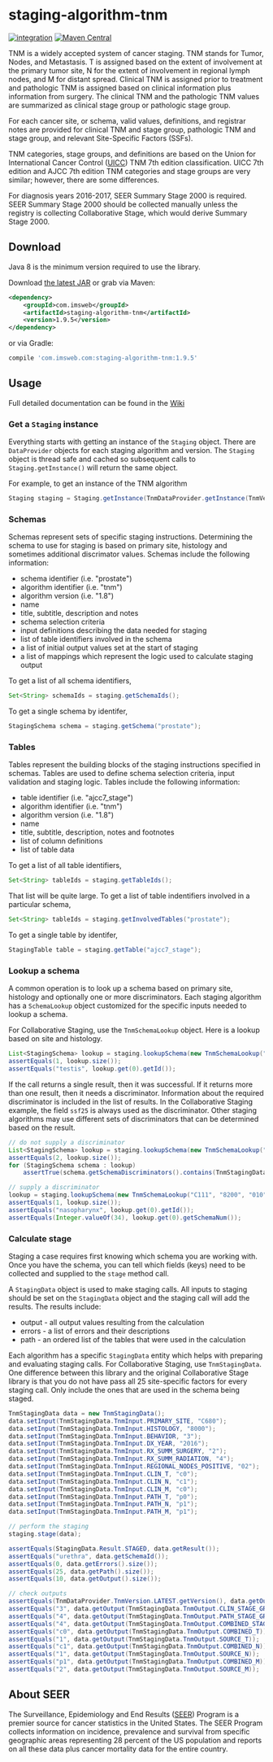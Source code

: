 # staging-algorithm-tnm

[![integration](https://github.com/imsweb/staging-algorithm-tnm/workflows/integration/badge.svg)](https://github.com/imsweb/staging-algorithm-tnm/actions)
[![Maven Central](https://maven-badges.herokuapp.com/maven-central/com.imsweb/staging-algorithm-tnm/badge.svg)](https://maven-badges.herokuapp.com/maven-central/com.imsweb/staging-algorithm-tnm)

TNM is a widely accepted system of cancer staging. TNM stands for Tumor, Nodes, and Metastasis. T is assigned based on the extent of involvement at 
the primary tumor site, N for the extent of involvement in regional lymph nodes, and M for distant spread. Clinical TNM is assigned prior to treatment 
and pathologic TNM is assigned based on clinical information plus information from surgery. The clinical TNM and the pathologic TNM values are 
summarized as clinical stage group or pathologic stage group.

For each cancer site, or schema, valid values, definitions, and registrar notes are provided for clinical TNM and stage group, pathologic TNM and stage 
group, and relevant Site-Specific Factors (SSFs).

TNM categories, stage groups, and definitions are based on the Union for International Cancer Control ([UICC](http://www.uicc.org/)) TNM 7th edition 
classification.  UICC 7th edition and AJCC 7th edition TNM categories and stage groups are very similar; however, there are some differences.

For diagnosis years 2016-2017, SEER Summary Stage 2000 is required. SEER Summary Stage 2000 should be collected manually unless the registry is collecting 
Collaborative Stage, which would derive Summary Stage 2000.

## Download

Java 8 is the minimum version required to use the library.

Download [the latest JAR][1] or grab via Maven:

```xml
<dependency>
    <groupId>com.imsweb</groupId>
    <artifactId>staging-algorithm-tnm</artifactId>
    <version>1.9.5</version>
</dependency>
```

or via Gradle:

```groovy
compile 'com.imsweb.com:staging-algorithm-tnm:1.9.5'
```

## Usage

Full detailed documentation can be found in the [Wiki](https://github.com/imsweb/staging-client-java/wiki/)

### Get a `Staging` instance

Everything starts with getting an instance of the `Staging` object.  There are `DataProvider` objects for each staging algorithm and version.  The `Staging`
object is thread safe and cached so subsequent calls to `Staging.getInstance()` will return the same object.

For example, to get an instance of the TNM algorithm

```java
Staging staging = Staging.getInstance(TnmDataProvider.getInstance(TnmVersion.v1_8));
```

### Schemas

Schemas represent sets of specific staging instructions.  Determining the schema to use for staging is based on primary site, histology and sometimes additional
discrimator values.  Schemas include the following information:

- schema identifier (i.e. "prostate")
- algorithm identifier (i.e. "tnm")
- algorithm version (i.e. "1.8")
- name
- title, subtitle, description and notes
- schema selection criteria
- input definitions describing the data needed for staging
- list of table identifiers involved in the schema
- a list of initial output values set at the start of staging
- a list of mappings which represent the logic used to calculate staging output

To get a list of all schema identifiers,

```java
Set<String> schemaIds = staging.getSchemaIds();
```

To get a single schema by identifer,

```java
StagingSchema schema = staging.getSchema("prostate");
```

### Tables

Tables represent the building blocks of the staging instructions specified in schemas.  Tables are used to define schema selection criteria, input validation and staging logic.
Tables include the following information:

- table identifier (i.e. "ajcc7_stage")
- algorithm identifier (i.e. "tnm")
- algorithm version (i.e. "1.8")
- name
- title, subtitle, description, notes and footnotes
- list of column definitions
- list of table data

To get a list of all table identifiers,

```java
Set<String> tableIds = staging.getTableIds();
```

That list will be quite large.  To get a list of table indentifiers involved in a particular schema,

```java
Set<String> tableIds = staging.getInvolvedTables("prostate");
```

To get a single table by identifer,

```java
StagingTable table = staging.getTable("ajcc7_stage");
```

### Lookup a schema

A common operation is to look up a schema based on primary site, histology and optionally one or more discriminators.  Each staging algorithm has a `SchemaLookup` object
customized for the specific inputs needed to lookup a schema.

For Collaborative Staging, use the `TnmSchemaLookup` object.  Here is a lookup based on site and histology.

```java
List<StagingSchema> lookup = staging.lookupSchema(new TnmSchemaLookup("C629", "9231"));
assertEquals(1, lookup.size());
assertEquals("testis", lookup.get(0).getId());
```

If the call returns a single result, then it was successful.  If it returns more than one result, then it needs a discriminator.  Information about the required discriminator
is included in the list of results.  In the Collaborative Staging example, the field `ssf25` is always used as the discriminator.  Other staging algorithms may use different
sets of discriminators that can be determined based on the result.

```java
// do not supply a discriminator
List<StagingSchema> lookup = staging.lookupSchema(new TnmSchemaLookup("C111", "8200"));
assertEquals(2, lookup.size());
for (StagingSchema schema : lookup)
    assertTrue(schema.getSchemaDiscriminators().contains(TnmStagingData.SSF25_KEY));

// supply a discriminator
lookup = staging.lookupSchema(new TnmSchemaLookup("C111", "8200", "010"));
assertEquals(1, lookup.size());
assertEquals("nasopharynx", lookup.get(0).getId());
assertEquals(Integer.valueOf(34), lookup.get(0).getSchemaNum());
```

### Calculate stage

Staging a case requires first knowing which schema you are working with.  Once you have the schema, you can tell which fields (keys) need to be collected and supplied
to the `stage` method call.

A `StagingData` object is used to make staging calls.  All inputs to staging should be set on the `StagingData` object and the staging call will add the results.  The
results include:

- output - all output values resulting from the calculation
- errors - a list of errors and their descriptions
- path - an ordered list of the tables that were used in the calculation

Each algorithm has a specific `StagingData` entity which helps with preparing and evaluating staging calls.  For Collaborative Staging, use `TnmStagingData`.  One
difference between this library and the original Collaborative Stage library is that you do not have pass all 25 site-specific factors for every staging call. Only
include the ones that are used in the schema being staged.

```java
TnmStagingData data = new TnmStagingData();
data.setInput(TnmStagingData.TnmInput.PRIMARY_SITE, "C680");
data.setInput(TnmStagingData.TnmInput.HISTOLOGY, "8000");
data.setInput(TnmStagingData.TnmInput.BEHAVIOR, "3");
data.setInput(TnmStagingData.TnmInput.DX_YEAR, "2016");
data.setInput(TnmStagingData.TnmInput.RX_SUMM_SURGERY, "2");
data.setInput(TnmStagingData.TnmInput.RX_SUMM_RADIATION, "4");
data.setInput(TnmStagingData.TnmInput.REGIONAL_NODES_POSITIVE, "02");
data.setInput(TnmStagingData.TnmInput.CLIN_T, "c0");
data.setInput(TnmStagingData.TnmInput.CLIN_N, "c1");
data.setInput(TnmStagingData.TnmInput.CLIN_M, "c0");
data.setInput(TnmStagingData.TnmInput.PATH_T, "p0");
data.setInput(TnmStagingData.TnmInput.PATH_N, "p1");
data.setInput(TnmStagingData.TnmInput.PATH_M, "p1");

// perform the staging
staging.stage(data);

assertEquals(StagingData.Result.STAGED, data.getResult());
assertEquals("urethra", data.getSchemaId());
assertEquals(0, data.getErrors().size());
assertEquals(25, data.getPath().size());
assertEquals(10, data.getOutput().size());

// check outputs
assertEquals(TnmDataProvider.TnmVersion.LATEST.getVersion(), data.getOutput(TnmStagingData.TnmOutput.DERIVED_VERSION));
assertEquals("3", data.getOutput(TnmStagingData.TnmOutput.CLIN_STAGE_GROUP));
assertEquals("4", data.getOutput(TnmStagingData.TnmOutput.PATH_STAGE_GROUP));
assertEquals("4", data.getOutput(TnmStagingData.TnmOutput.COMBINED_STAGE_GROUP));
assertEquals("c0", data.getOutput(TnmStagingData.TnmOutput.COMBINED_T));
assertEquals("1", data.getOutput(TnmStagingData.TnmOutput.SOURCE_T));
assertEquals("c1", data.getOutput(TnmStagingData.TnmOutput.COMBINED_N));
assertEquals("1", data.getOutput(TnmStagingData.TnmOutput.SOURCE_N));
assertEquals("p1", data.getOutput(TnmStagingData.TnmOutput.COMBINED_M));
assertEquals("2", data.getOutput(TnmStagingData.TnmOutput.SOURCE_M));
```

## About SEER

The Surveillance, Epidemiology and End Results ([SEER](http://seer.cancer.gov)) Program is a premier source for cancer statistics in the United States. The SEER
Program collects information on incidence, prevalence and survival from specific geographic areas representing 28 percent of the US population and reports on all
these data plus cancer mortality data for the entire country.

[1]: http://repository.sonatype.org/service/local/artifact/maven/redirect?r=central-proxy&g=com.imsweb&a=staging-algorithm-tnm&v=LATEST
